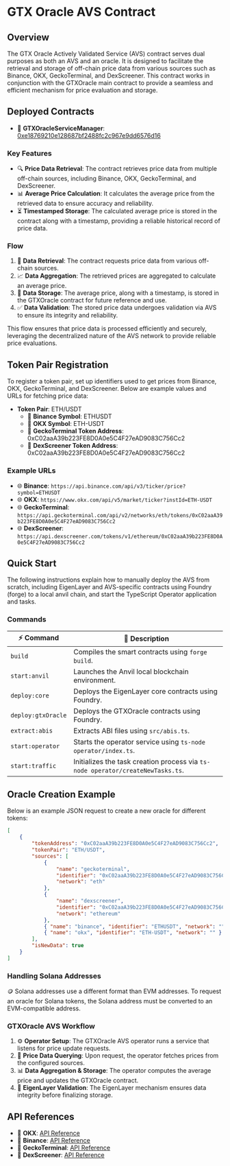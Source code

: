 # GTX Oracle AVS Contract

## Overview

The GTX Oracle Actively Validated Service (AVS) contract serves dual purposes as both an AVS and an oracle. It is designed to facilitate the retrieval and storage of off-chain price data from various sources such as Binance, OKX, GeckoTerminal, and DexScreener. This contract works in conjunction with the GTXOracle main contract to provide a seamless and efficient mechanism for price evaluation and storage.

## Deployed Contracts

- 📜 **GTXOracleServiceManager**: [0xe18769210e128687bf2488fc2c967e9dd6576d16](https://sepolia.arbiscan.io/address/0xe18769210e128687bf2488fc2c967e9dd6576d16)

### Key Features

- 🔍 **Price Data Retrieval**: The contract retrieves price data from multiple off-chain sources, including Binance, OKX, GeckoTerminal, and DexScreener.
- 📊 **Average Price Calculation**: It calculates the average price from the retrieved data to ensure accuracy and reliability.
- ⏳ **Timestamped Storage**: The calculated average price is stored in the contract along with a timestamp, providing a reliable historical record of price data.

### Flow

1. 🔄 **Data Retrieval**: The contract requests price data from various off-chain sources.
2. 📈 **Data Aggregation**: The retrieved prices are aggregated to calculate an average price.
3. 💾 **Data Storage**: The average price, along with a timestamp, is stored in the GTXOracle contract for future reference and use.
4. ✅ **Data Validation**: The stored price data undergoes validation via AVS to ensure its integrity and reliability.

This flow ensures that price data is processed efficiently and securely, leveraging the decentralized nature of the AVS network to provide reliable price evaluations.

## Token Pair Registration

To register a token pair, set up identifiers used to get prices from Binance, OKX, GeckoTerminal, and DexScreener. Below are example values and URLs for fetching price data:

- **Token Pair**: ETH/USDT
  - 📌 **Binance Symbol**: ETHUSDT
  - 📌 **OKX Symbol**: ETH-USDT
  - 📌 **GeckoTerminal Token Address**: 0xC02aaA39b223FE8D0A0e5C4F27eAD9083C756Cc2
  - 📌 **DexScreener Token Address**: 0xC02aaA39b223FE8D0A0e5C4F27eAD9083C756Cc2

### Example URLs

- 🌐 **Binance**: `https://api.binance.com/api/v3/ticker/price?symbol=ETHUSDT`
- 🌐 **OKX**: `https://www.okx.com/api/v5/market/ticker?instId=ETH-USDT`
- 🌐 **GeckoTerminal**: `https://api.geckoterminal.com/api/v2/networks/eth/tokens/0xC02aaA39b223FE8D0A0e5C4F27eAD9083C756Cc2`
- 🌐 **DexScreener**: `https://api.dexscreener.com/tokens/v1/ethereum/0xC02aaA39b223FE8D0A0e5C4F27eAD9083C756Cc2`

## Quick Start

The following instructions explain how to manually deploy the AVS from scratch, including EigenLayer and AVS-specific contracts using Foundry (forge) to a local anvil chain, and start the TypeScript Operator application and tasks.

### Commands

| ⚡ Command         | 📝 Description                                                                  |
| ------------------ | ------------------------------------------------------------------------------- |
| `build`            | Compiles the smart contracts using `forge build`.                               |
| `start:anvil`      | Launches the Anvil local blockchain environment.                                |
| `deploy:core`      | Deploys the EigenLayer core contracts using Foundry.                            |
| `deploy:gtxOracle` | Deploys the GTXOracle contracts using Foundry.                                  |
| `extract:abis`     | Extracts ABI files using `src/abis.ts`.                                         |
| `start:operator`   | Starts the operator service using `ts-node operator/index.ts`.                  |
| `start:traffic`    | Initializes the task creation process via `ts-node operator/createNewTasks.ts`. |

## Oracle Creation Example

Below is an example JSON request to create a new oracle for different tokens:

```json
[
	{
		"tokenAddress": "0xC02aaA39b223FE8D0A0e5C4F27eAD9083C756Cc2",
		"tokenPair": "ETH/USDT",
		"sources": [
			{
				"name": "geckoterminal",
				"identifier": "0xC02aaA39b223FE8D0A0e5C4F27eAD9083C756Cc2",
				"network": "eth"
			},
			{
				"name": "dexscreener",
				"identifier": "0xC02aaA39b223FE8D0A0e5C4F27eAD9083C756Cc2",
				"network": "ethereum"
			},
			{ "name": "binance", "identifier": "ETHUSDT", "network": "" },
			{ "name": "okx", "identifier": "ETH-USDT", "network": "" }
		],
		"isNewData": true
	}
]
```

### Handling Solana Addresses

🪙 Solana addresses use a different format than EVM addresses. To request an oracle for Solana tokens, the Solana address must be converted to an EVM-compatible address.

### GTXOracle AVS Workflow

1. ⚙️ **Operator Setup**: The GTXOracle AVS operator runs a service that listens for price update requests.
2. 🔎 **Price Data Querying**: Upon request, the operator fetches prices from the configured sources.
3. 📊 **Data Aggregation & Storage**: The operator computes the average price and updates the GTXOracle contract.
4. 🔐 **EigenLayer Validation**: The EigenLayer mechanism ensures data integrity before finalizing storage.

## API References

- 📖 **OKX**: [API Reference](https://www.okx.com/docs-v5/en/#order-book-trading-market-data-get-ticker)
- 📖 **Binance**: [API Reference](https://developers.binance.com/docs/binance-spot-api-docs/rest-api/market-data-endpoints#symbol-price-ticker)
- 📖 **GeckoTerminal**: [API Reference](https://www.geckoterminal.com/dex-api?utm_source=gt-apiguide&utm_medium=referral&utm_content=apiguide-menu)
- 📖 **DexScreener**: [API Reference](https://docs.dexscreener.com/api/reference#tokens-v1-chainid-tokenaddresses)

